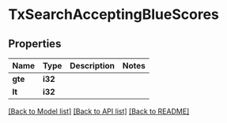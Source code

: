 # TxSearchAcceptingBlueScores

## Properties

Name | Type | Description | Notes
------------ | ------------- | ------------- | -------------
**gte** | **i32** |  | 
**lt** | **i32** |  | 

[[Back to Model list]](../README.md#documentation-for-models) [[Back to API list]](../README.md#documentation-for-api-endpoints) [[Back to README]](../README.md)


